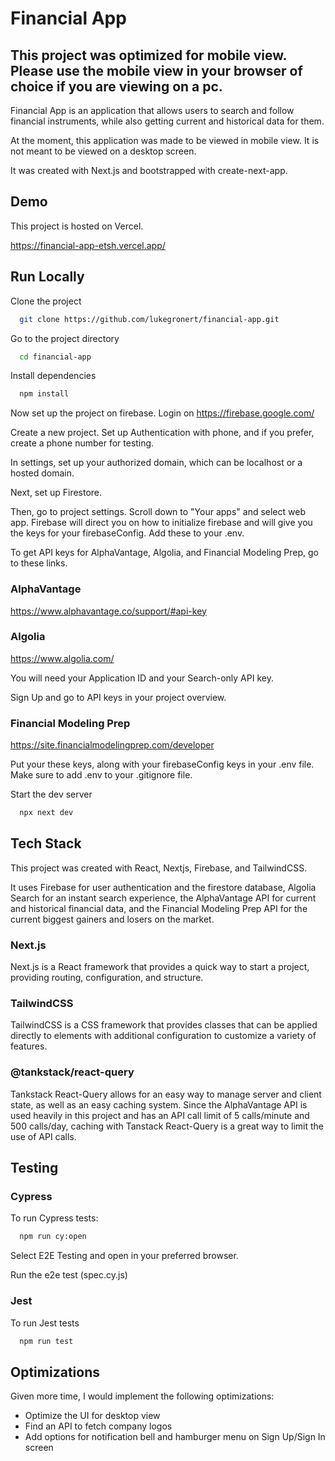 # Financial App

## This project was optimized for **mobile view**. Please use the mobile view in your browser of choice if you are viewing on a pc.

Financial App is an application that allows users to
search and follow financial instruments, while also
getting current and historical data for them.

At the moment, this application was made to be viewed in mobile
view. It is not meant to be viewed on a desktop screen.

It was created with Next.js and bootstrapped with create-next-app.

## Demo

This project is hosted on Vercel.

https://financial-app-etsh.vercel.app/

## Run Locally

Clone the project

```bash
  git clone https://github.com/lukegronert/financial-app.git
```

Go to the project directory

```bash
  cd financial-app
```

Install dependencies

```bash
  npm install
```

Now set up the project on firebase. Login on https://firebase.google.com/

Create a new project. Set up Authentication with phone, and if you prefer, create a phone number for testing.

In settings, set up your authorized domain, which can be localhost or a hosted domain.

Next, set up Firestore.

Then, go to project settings. Scroll down to "Your apps" and select web app. Firebase will direct you on how to initialize firebase and will give you the keys for your firebaseConfig. Add these to your .env.

To get API keys for AlphaVantage, Algolia, and Financial Modeling Prep, go to these links.

### AlphaVantage

https://www.alphavantage.co/support/#api-key

### Algolia

https://www.algolia.com/

You will need your Application ID and your Search-only API key.

Sign Up and go to API keys in your project overview.

### Financial Modeling Prep

https://site.financialmodelingprep.com/developer

Put your these keys, along with your firebaseConfig keys in your .env file. Make sure to add .env to your .gitignore file.

Start the dev server

```bash
  npx next dev
```

## Tech Stack

This project was created with React, Nextjs, Firebase, and TailwindCSS.

It uses Firebase for user authentication and the firestore database, Algolia Search for an instant search experience, the AlphaVantage API for current and historical financial data, and the Financial Modeling Prep API for the current biggest gainers and losers on the market.

### Next.js

Next.js is a React framework that provides a quick way to start a project, providing routing, configuration, and structure.

### TailwindCSS

TailwindCSS is a CSS framework that provides classes that can be applied directly to elements with additional configuration to customize a variety of features.

### @tankstack/react-query

Tankstack React-Query allows for an easy way to manage server and client state, as well as an easy caching system. Since the AlphaVantage API is used heavily in this project and has an API call limit of 5 calls/minute and 500 calls/day, caching with Tanstack React-Query is a great way to limit the use of API calls.

## Testing

### Cypress

To run Cypress tests:

```bash
  npm run cy:open
```

Select E2E Testing and open in your preferred browser.

Run the e2e test (spec.cy.js)

### Jest

To run Jest tests

```bash
  npm run test
```

## Optimizations

Given more time, I would implement the following optimizations:

- Optimize the UI for desktop view
- Find an API to fetch company logos
- Add options for notification bell and hamburger menu on Sign Up/Sign In screen
